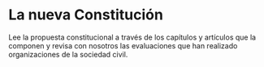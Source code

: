 # La nueva Constitución


Lee la propuesta constitucional a través de los capítulos y artículos que la componen y revisa con nosotros las evaluaciones que han realizado organizaciones de la sociedad civil.